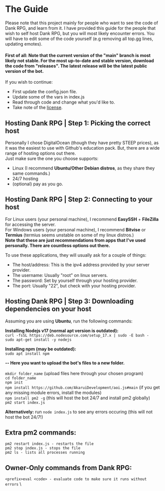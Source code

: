 # The Guide
Please note that this project mainly for people who want to see the code of Dank RPG, and learn from it. I have provided this guide for the people that wish to self host Dank RPG, but you will most likely encounter errors. You will have to edit some of the code yourself (e.g removing all top.gg lines, updating emotes).

#### First of all: Note that the current version of the "main" branch is most likely not stable. For the most up-to-date and stable version, download the code from "releases". The latest release will be the latest public version of the bot.

If you wish to continue:
- First update the config.json file.
- Update some of the vars in index.js
- Read through code and change what you'd like to.
- Take note of the [license](https://tldrlegal.com/license/mit-license).

## Hosting Dank RPG | Step 1: Picking the correct host
Personally I chose DigitalOcean (though they have pretty STEEP prices), as it was the easiest to use with Github's education pack. But, there are a wide range of hosting options out there.\
Just make sure the one you choose supports: 
- Linux (I recommend **Ubuntu/Other Debian distros**, as they share they same commands.)
- 24/7 hosting 
- (optional) pay as you go.

## Hosting Dank RPG | Step 2: Connecting to your host

For Linux users (your personal machine), I recommend **EasySSH** + **FileZilla** for accessing the server. \
For Windows users (your personal machine), I recommend **Bitvise** or **Termius** (termius seems unstable on some of my linux distros.)\
**Note that these are just recommendations from apps that I've used personally. There are countless options out there.**

To use these applications, they will usually ask for a couple of things:
- The host/address: This is the ipv4 address provided by your server provider.
- The username: Usually "root" on linux servers.
- The password: Set by yourself through your hosting provider.
- The port: Usually "22", but check with your hosting provider.

## Hosting Dank RPG | Step 3: Downloading dependencies on your host

Assuming you are using **Ubuntu**, run the following commands:

**Installing Nodejs v17 (normal apt version is outdated):** \
```curl -fsSL https://deb.nodesource.com/setup_17.x | sudo -E bash -``` \
```sudo apt-get install -y nodejs``` 

**Installing npm (may be outdated):** \
```sudo apt install npm```

**-- Here you want to upload the bot's files to a new folder.** \
\
```mkdir folder_name``` (upload files here through your chosen program) \
```cd folder_name``` \
```npm init``` \
```npm install https://github.com/AkaruiDevelopment/aoi.js#main``` (if you get any missing module errors, install the modules) \
```npm install pm2 -g``` (this will host the bot 24/7 and install pm2 globally) \
```pm2 start index.js```

**Alternatively:** run ```node index.js``` to see any errors occuring (this will not host the bot 24/7!)

## Extra pm2 commands:
```pm2 restart index.js - restarts the file``` \
```pm2 stop index.js - stops the file``` \
```pm2 ls - lists all processes running```

## Owner-Only commands from Dank RPG:
```<prefix>eval <code> - evaluate code to make sure it runs without errors``` \
